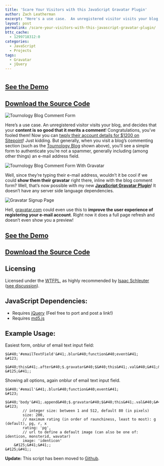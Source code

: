```yaml
---
title: 'Scare Your Visitors with this JavaScript Gravatar Plugin'
author: Zach Leatherman
excerpt: "Here's a use case.  An unregistered visitor visits your blog, and decides that your <strong>content is so good that it merits a comment</strong>!  Congratulations, you've fooled them!  But since they're leaving a comment, why not show them a preview of their gravatar?"
layout: post
permalink: /scare-your-visitors-with-this-javascript-gravatar-plugin/
bttc_cache:
  - 1299718312:0
categories:
  - JavaScript
  - Projects
tags:
  - Gravatar
  - jQuery
---
```

# 

## [See the Demo][1]

 [1]: /javascript/gravatar/index.html

## [Download the Source Code][2]

 [2]: /javascript/gravatar/jquery.gravatar.js

  
  
  


![Tournology Blog Comment Form][3]

 [3]: http://www.zachleat.com/web/wp-content/uploads/2009/01/blog-comment.png "blog-comment"

Here’s a use case. An unregistered visitor visits your blog, and decides that your **content is so good that it merits a comment**! Congratulations, you’ve fooled them! Now you can [twply their account details for $1200 on Sitepoint][4]! Just kidding. But generally, when you visit a blog’s commenting section (such as the [Tournology Blog][5] shown above), you’ll see a simple form to authenticate you’re not a spammer, generally including (among other things) an e-mail address field.

 [4]: http://www.centernetworks.com/twply-twitter-replies-auction
 [5]: http://www.tournology.com/blog/

  
  
  


![Tournology Blog Comment Form With Gravatar][6]

 [6]: http://www.zachleat.com/web/wp-content/uploads/2009/01/blog-comment-after.png "blog-comment-after"

Well, since they’re typing their e-mail address, wouldn’t it be cool if we could **show them their gravatar** right there, inline with the blog comment form? Well, that’s now possible with my new **[JavaScript Gravatar Plugin][7]**! It doesn’t have any server side language dependencies.

 [7]: http://www.zachleat.com/javascript/gravatar/jquery.gravatar.js

  
  
  


![Gravatar Signup Page][8]

 [8]: http://www.zachleat.com/web/wp-content/uploads/2009/01/gravatar-signup.png "gravatar-signup"

Hell, [gravatar.com][9] could even use this to **improve the user experience of registering your e-mail account**. Right now it does a full page refresh and doesn’t even show you a preview!

 [9]: http://en.gravatar.com/

  


## [See the Demo][1]

## [Download the Source Code][2]

  


## Licensing

Licensed under the [WTFPL][10], as highly recommended by [Isaac Schleuter][11] ([see discussion][12]). 

 [10]: http://sam.zoy.org/wtfpl/
 [11]: http://foohack.com/
 [12]: /web/2007/04/05/google-using-yui-grids-css/

  


## JavaScript Dependencies:

*   Requires [jQuery][13] (Feel free to port and post a link!)
*   Requires [md5.js][14]

 [13]: http://jquery.com
 [14]: http://pajhome.org.uk/crypt/md5/md5.js

  


## Example Usage:

Easiest form, onblur of email text input field:

    $&#40;'#emailTextField'&#41;.blur&#40;function&#40;event&#41;
    &#123;
        $&#40;this&#41;.after&#40;$.gravatar&#40;$&#40;this&#41;.val&#40;&#41;&#41;&#41;;
    &#125;&#41;;

Showing all options, again onblur of email text input field.

    $&#40;'#email'&#41;.blur&#40;function&#40;event&#41;
    &#123;
        $&#40;'body'&#41;.append&#40;$.gravatar&#40;$&#40;this&#41;.val&#40;&#41;, &#123;
            // integer size: between 1 and 512, default 80 (in pixels)
            size: 200,
            // maximum rating (in order of raunchiness, least to most): g (default), pg, r, x
            rating: 'pg',
            // url to define a default image (can also be one of: identicon, monsterid, wavatar)
            image: 'identicon'
        &#125;&#41;&#41;;
    &#125;&#41;;

**Update:** This script has been moved to [Github][15].

 [15]: http://github.com/zachleat/jQuery-Gravatar